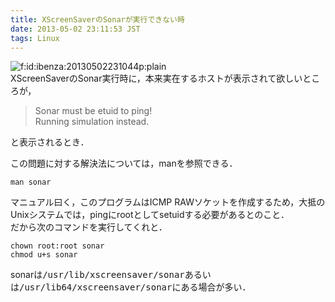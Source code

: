 ```yaml
---
title: XScreenSaverのSonarが実行できない時
date: 2013-05-02 23:11:53 JST
tags: Linux
---
```


<span itemscope itemtype="http://schema.org/Photograph"><img src="//cdn-ak.f.st-hatena.com/images/fotolife/i/ibenza/20130502/20130502231044.png" alt="f:id:ibenza:20130502231044p:plain" title="f:id:ibenza:20130502231044p:plain" class="hatena-fotolife" itemprop="image"></span>  
XScreenSaverのSonar実行時に，本来実在するホストが表示されて欲しいところが，

> Sonar must be etuid to ping!  
> Running simulation instead.
> 

と表示されるとき．

この問題に対する解決法については，manを参照できる．

```
man sonar
```

マニュアル曰く，このプログラムはICMP RAWソケットを作成するため，大抵のUnixシステムでは，pingにrootとしてsetuidする必要があるとのこと．  
だから次のコマンドを実行してくれと．

```
chown root:root sonar
chmod u+s sonar
```

sonarは<span style="font-family:monospace">/usr/lib/xscreensaver/sonar</span>あるいは<span style="font-family:monospace">/usr/lib64/xscreensaver/sonar</span>にある場合が多い．

